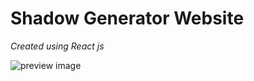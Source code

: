 # Shadow Generator Website
_Created using React js_

![preview image](/Box-Shadow-Generator/public/preview.png)
